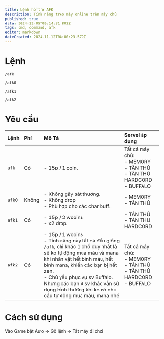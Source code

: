 ```yaml
---
title: Lệnh hỗ trợ AFK
description: Tính năng treo máy online trên máy chủ
published: true
date: 2024-12-05T09:14:31.803Z
tags: cmd, command, afk
editor: markdown
dateCreated: 2024-11-12T08:00:23.579Z
---
```


# Lệnh

```
/afk
```

```
/afk0
```

```
/afk1
```

```
/afk2
```

# Yêu cầu

| Lệnh | Phí | Mô Tả | Servel áp dụng
|:-----|:----|:------|:------|
| `afk` | Có | -  15p / 1 coin. | Tất cá máy chủ: <br>- MEMORY<br>- TÂN THỦ<br>- TÂN THỦ HARDCORD<br>- BUFFALO |
| `afk0` | Không | - Không gây sát thương.<br>- Không drop<br>- Phù hợp cho các char buff. | - MEMORY<br>- TÂN THỦ |
| `afk1` | Có | - 15p / 2 wcoins<br>- x2 drop. | - TÂN THỦ<br>- TÂN THỦ HARDCORD |
| `afk2` | Có | - 15p / 1 wcoins<br>- Tính năng này tất cả đều giống `/afk`, chỉ khác 1 chổ duy nhất là sẽ ko tự động mua máu và mana khi nhân vật hết bình máu, hết bình mana, khiến các bạn bị hết zen.<br>- Chủ yếu phục vụ sv Buffalo. Nhưng các bạn ở sv khác vẫn sử dụng bình thường khi ko có nhu cầu tự động mua máu, mana nhé | Tất cá máy chủ: <br>- MEMORY<br>- TÂN THỦ<br>- TÂN THỦ HARDCORD<br>- BUFFALO |

# Cách sử dụng

Vào Game bật Auto => Gõ lệnh => Tắt máy đi chơi